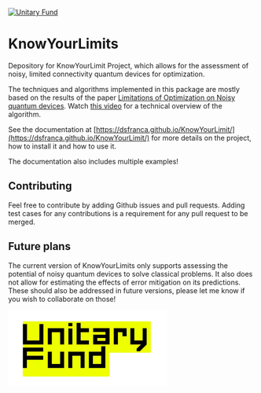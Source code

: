 [![Unitary Fund](https://img.shields.io/badge/Supported%20By-UNITARY%20FUND-brightgreen.svg?style=for-the-badge)](http://unitary.fund)
# KnowYourLimits

 
Depository for KnowYourLimit Project, which allows for the assessment of noisy, limited connectivity quantum devices for optimization.

The techniques and algorithms implemented in this package are mostly based on the results of the paper [Limitations of Optimization on Noisy quantum devices](https://doi.org/10.1038/s41567-021-01356-3). Watch [this video](https://www.youtube.com/watch?v=kmTgfzj69B0&t=2473s) for a technical overview of the algorithm.

See the documentation at [https://dsfranca.github.io/KnowYourLimit/](https://dsfranca.github.io/KnowYourLimit/) for more details on the project, how to install it and how to use it.


The documentation also includes multiple examples!

## Contributing 

Feel free to contribute by adding Github issues and pull requests. Adding test cases for any contributions is a requirement for any pull request to be merged.

## Future plans

The current version of KnowYourLimits only supports assessing the potential of noisy quantum devices to solve classical problems. 
It also does not allow for estimating the effects of error mitigation on its predictions. 
These should also be addressed in future versions, please let me know if you wish to collaborate on those!

 


 ![Logo](./images/unitary.png)